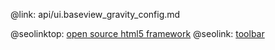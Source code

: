 @link: api/ui.baseview_gravity_config.md

@seolinktop: [open source html5 framework](https://webix.com)
@seolink: [toolbar](https://webix.com/widget/toolbar/)